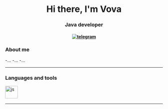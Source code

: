 <div id="header" align="center">
<h1>Hi there, I'm Vova</h1>
<h3>Java developer</h3>
<h4><a href="linkedin-url">
<img src="https://img.shields.io/badge/Telegram-2CA5E0?style=flat-squeare&logo=telegram&logoColor=white" alt="telegram"/>
</a><h4>
</div>
  
<h3>About me</h3>
-...
-...
-...

***

<h3>Languages and tools</h3>

<img src=" https://cdn.jsdelivr.net/gh/devicons/devicon/icons/javascript/javascript-original.svg "
title="js" width="40" height="40"/>&nbsp;

***
